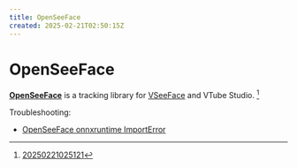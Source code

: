 ```yaml
---
title: OpenSeeFace
created: 2025-02-21T02:50:15Z
---
```


# OpenSeeFace

**[OpenSeeFace](https://github.com/emilianavt/OpenSeeFace)** is a tracking library for [VSeeFace](v-see-face.md) and VTube Studio. [^1]

Troubleshooting:
- [OpenSeeFace onnxruntime ImportError](open-see-face-onnxruntime-import-error.md)

[^1]: [20250221025121](../entries/20250221025121.md)
